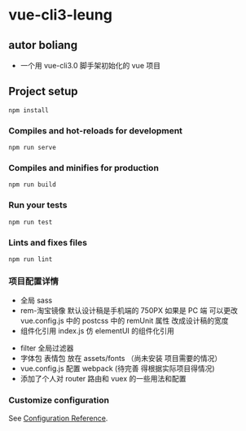 # vue-cli3-leung

## autor boliang

- 一个用 vue-cli3.0 脚手架初始化的 vue 项目

## Project setup

```
npm install
```

### Compiles and hot-reloads for development

```
npm run serve
```

### Compiles and minifies for production

```
npm run build
```

### Run your tests

```
npm run test
```

### Lints and fixes files

```
npm run lint
```

### 项目配置详情

- 全局 sass
- rem-淘宝镜像 默认设计稿是手机端的 750PX 如果是 PC 端 可以更改 vue.config.js 中的 postcss 中的 remUnit 属性 改成设计稿的宽度
- 组件化引用 index.js 仿 elementUI 的组件化引用

* filter 全局过滤器
* 字体包 表情包 放在 assets/fonts （尚未安装 项目需要的情况）
* vue.config.js 配置 webpack (待完善 得根据实际项目得情况)
* 添加了个人对 router 路由和 vuex 的一些用法和配置

### Customize configuration

See [Configuration Reference](https://cli.vuejs.org/config/).
